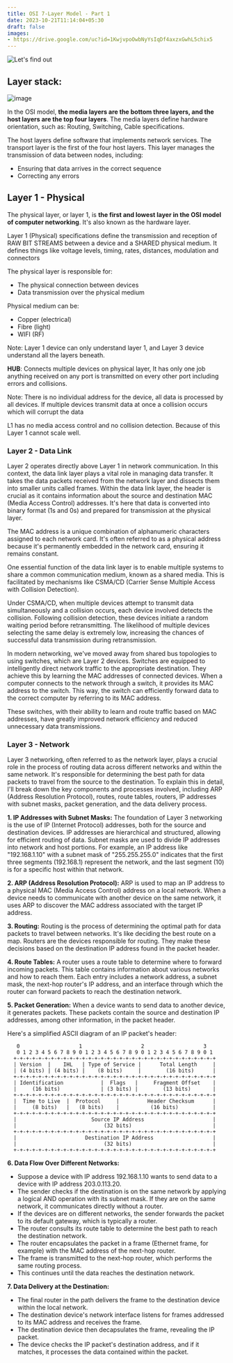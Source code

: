 ```yaml
---
title: OSI 7-Layer Model - Part 1
date: 2023-10-21T11:14:04+05:30
draft: false
images:
- https://drive.google.com/uc?id=1KwjvpoOwbNyYsIqDf4axzxGwhL5chix5
---
```

![Let's find out](https://i.giphy.com/media/v1.Y2lkPTc5MGI3NjExa2NhN2gyM25nMGdjMHlqYmF3bnc4bHRxaWptdHVoZ3dsandtZW11bCZlcD12MV9pbnRlcm5hbF9naWZfYnlfaWQmY3Q9Zw/yvqRaXlOsc068DDTzt/giphy.gif)
## Layer stack:

![image](https://drive.google.com/uc?id=188WWeG3cCqO97LCLblZ3NmCotDK55Iv2)

In the OSI model, **the media layers are the bottom three layers, and the host layers are the top four layers**. The media layers define hardware orientation, such as: Routing, Switching, Cable specifications. 

The host layers define software that implements network services. The transport layer is the first of the four host layers. This layer manages the transmission of data between nodes, including: 

- Ensuring that data arrives in the correct sequence
- Correcting any errors

## Layer 1 - Physical

The physical layer, or layer 1, is **the first and lowest layer in the OSI model of computer networking**. It's also known as the hardware layer.

Layer 1 (Physical) specifications define the transmission and reception of RAW BIT STREAMS between a device and a SHARED physical medium. It defines things like voltage levels, timing, rates, distances, modulation and connectors

The physical layer is responsible for:
- The physical connection between devices
- Data transmission over the physical medium

Physical medium can be:
- Copper (electrical)
- Fibre (light)
- WIFI (RF)

Note: Layer 1 device can only understand layer 1, and Layer 3 device understand all the layers beneath.

**HUB**: Connects multiple devices on physical layer, It has only one job anything received on any port is transmitted on every other port including errors and collisions.

Note: There is no individual address for the device, all data is processed by all devices. If multiple devices transmit data at once a collision occurs which will corrupt the data

L1 has no media access control and no collision detection. Because of this Layer 1 cannot scale well.

### Layer 2 - Data Link

Layer 2 operates directly above Layer 1 in network communication. In this context, the data link layer plays a vital role in managing data transfer. It takes the data packets received from the network layer and dissects them into smaller units called frames. Within the data link layer, the header is crucial as it contains information about the source and destination MAC (Media Access Control) addresses. It's here that data is converted into binary format (1s and 0s) and prepared for transmission at the physical layer.

The MAC address is a unique combination of alphanumeric characters assigned to each network card. It's often referred to as a physical address because it's permanently embedded in the network card, ensuring it remains constant.

One essential function of the data link layer is to enable multiple systems to share a common communication medium, known as a shared media. This is facilitated by mechanisms like CSMA/CD (Carrier Sense Multiple Access with Collision Detection).

Under CSMA/CD, when multiple devices attempt to transmit data simultaneously and a collision occurs, each device involved detects the collision. Following collision detection, these devices initiate a random waiting period before retransmitting. The likelihood of multiple devices selecting the same delay is extremely low, increasing the chances of successful data transmission during retransmission.

In modern networking, we've moved away from shared bus topologies to using switches, which are Layer 2 devices. Switches are equipped to intelligently direct network traffic to the appropriate destination. They achieve this by learning the MAC addresses of connected devices. When a computer connects to the network through a switch, it provides its MAC address to the switch. This way, the switch can efficiently forward data to the correct computer by referring to its MAC address.

These switches, with their ability to learn and route traffic based on MAC addresses, have greatly improved network efficiency and reduced unnecessary data transmissions.


### Layer 3 - Network

Layer 3 networking, often referred to as the network layer, plays a crucial role in the process of routing data across different networks and within the same network. It's responsible for determining the best path for data packets to travel from the source to the destination. To explain this in detail, I'll break down the key components and processes involved, including ARP (Address Resolution Protocol), routes, route tables, routers, IP addresses with subnet masks, packet generation, and the data delivery process.

**1. IP Addresses with Subnet Masks:** The foundation of Layer 3 networking is the use of IP (Internet Protocol) addresses, both for the source and destination devices. IP addresses are hierarchical and structured, allowing for efficient routing of data. Subnet masks are used to divide IP addresses into network and host portions. For example, an IP address like "192.168.1.10" with a subnet mask of "255.255.255.0" indicates that the first three segments (192.168.1) represent the network, and the last segment (10) is for a specific host within that network.

**2. ARP (Address Resolution Protocol):** ARP is used to map an IP address to a physical MAC (Media Access Control) address on a local network. When a device needs to communicate with another device on the same network, it uses ARP to discover the MAC address associated with the target IP address.

**3. Routing:** Routing is the process of determining the optimal path for data packets to travel between networks. It's like deciding the best route on a map. Routers are the devices responsible for routing. They make these decisions based on the destination IP address found in the packet header.

**4. Route Tables:** A router uses a route table to determine where to forward incoming packets. This table contains information about various networks and how to reach them. Each entry includes a network address, a subnet mask, the next-hop router's IP address, and an interface through which the router can forward packets to reach the destination network.

**5. Packet Generation:** When a device wants to send data to another device, it generates packets. These packets contain the source and destination IP addresses, among other information, in the packet header.

Here's a simplified ASCII diagram of an IP packet's header:

```
   0                   1                   2                   3
   0 1 2 3 4 5 6 7 8 9 0 1 2 3 4 5 6 7 8 9 0 1 2 3 4 5 6 7 8 9 0 1
  +-+-+-+-+-+-+-+-+-+-+-+-+-+-+-+-+-+-+-+-+-+-+-+-+-+-+-+-+-+-+-+-+
  | Version  |    IHL   | Type of Service |      Total Length     |
  | (4 bits) | (4 bits) |    (8 bits)     |        (16 bits)      |
  +-+-+-+-+-+-+-+-+-+-+-+-+-+-+-+-+-+-+-+-+-+-+-+-+-+-+-+-+-+-+-+-+
  | Identification            |  Flags   |     Fragment Offset    |
  |     (16 bits)             | (3 bits) |        (13 bits)       |
  +-+-+-+-+-+-+-+-+-+-+-+-+-+-+-+-+-+-+-+-+-+-+-+-+-+-+-+-+-+-+-+-+
  |  Time to Live  |  Protocol     |         Header Checksum      |
  |     (8 bits)   |   (8 bits)    |          (16 bits)           |
  +-+-+-+-+-+-+-+-+-+-+-+-+-+-+-+-+-+-+-+-+-+-+-+-+-+-+-+-+-+-+-+-+
  |                        Source IP Address                      |
  |                            (32 bits)                          |
  +-+-+-+-+-+-+-+-+-+-+-+-+-+-+-+-+-+-+-+-+-+-+-+-+-+-+-+-+-+-+-+-+
  |                      Destination IP Address                   |
  |                            (32 bits)                          |
  +-+-+-+-+-+-+-+-+-+-+-+-+-+-+-+-+-+-+-+-+-+-+-+-+-+-+-+-+-+-+-+-+

```

**6. Data Flow Over Different Networks:**

- Suppose a device with IP address 192.168.1.10 wants to send data to a device with IP address 203.0.113.20.
- The sender checks if the destination is on the same network by applying a logical AND operation with its subnet mask. If they are on the same network, it communicates directly without a router.
- If the devices are on different networks, the sender forwards the packet to its default gateway, which is typically a router.
- The router consults its route table to determine the best path to reach the destination network.
- The router encapsulates the packet in a frame (Ethernet frame, for example) with the MAC address of the next-hop router.
- The frame is transmitted to the next-hop router, which performs the same routing process.
- This continues until the data reaches the destination network.

**7. Data Delivery at the Destination:**

- The final router in the path delivers the frame to the destination device within the local network.
- The destination device's network interface listens for frames addressed to its MAC address and receives the frame.
- The destination device then decapsulates the frame, revealing the IP packet.
- The device checks the IP packet's destination address, and if it matches, it processes the data contained within the packet.

